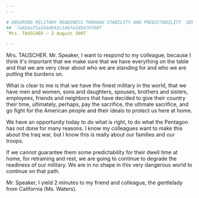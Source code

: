 ```yaml
---
---

# ENSURING MILITARY READINESS THROUGH STABILITY AND PREDICTABILITY  DEPLOYMENT POLICY ACT OF 2007
## `7a024a75a1b4db92c146fe2d5676f68f`
`Mrs. TAUSCHER — 2 August 2007`

---
```



Mrs. TAUSCHER. Mr. Speaker, I want to respond to my colleague, 
because I think it's important that we make sure that we have 
everything on the table and that we are very clear about who we are 
standing for and who we are putting the burdens on.

What is clear to me is that we have the finest military in the world, 
that we have men and women, sons and daughters, spouses, brothers and 
sisters, employees, friends and neighbors that have decided to give 
their country their time, ultimately, perhaps, pay the sacrifice, the 
ultimate sacrifice, and go fight for the American people and their 
ideals to protect us here at home.

We have an opportunity today to do what is right, to do what the 
Pentagon has not done for many reasons. I know my colleagues want to 
make this about the Iraq war, but I know this is really about our 
families and our troops.

If we cannot guarantee them some predictability for their dwell time 
at home, for retraining and rest, we are going to continue to degrade 
the readiness of our military. We are in no shape in this very 
dangerous world to continue on that path.

Mr. Speaker, I yield 2 minutes to my friend and colleague, the 
gentlelady from California (Ms. Waters).